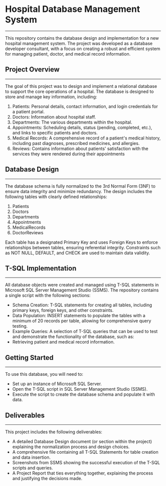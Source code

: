 # Hospital Database Management System
-------
This repository contains the database design and implementation for a new hospital management system. The project was developed as a database developer consultant, with a focus on creating a robust and efficient system for managing patient, doctor, and medical record information.

## Project Overview
------
The goal of this project was to design and implement a relational database to support the core operations of a hospital. The database is designed to store and manage key information, including:

1. Patients: Personal details, contact information, and login credentials for a patient portal.
2. Doctors: Information about hospital staff.
3. Departments: The various departments within the hospital.
4. Appointments: Scheduling details, status (pending, completed, etc.), and links to specific patients and doctors.
5. Medical Records: A comprehensive record of a patient's medical history, including past diagnoses, prescribed medicines, and allergies.
6. Reviews: Contains information about patients' satisfaction with the services they were rendered during their appointments

## Database Design
------
The database schema is fully normalized to the 3rd Normal Form (3NF) to ensure data integrity and minimize redundancy. The design includes the following tables with clearly defined relationships:

1. Patients
2. Doctors
3. Departments
4. Appointments
5. MedicalRecords
6. DoctorReviews

Each table has a designated Primary Key and uses Foreign Keys to enforce relationships between tables, ensuring referential integrity. Constraints such as NOT NULL, DEFAULT, and CHECK are used to maintain data validity.

## T-SQL Implementation
------
All database objects were created and managed using T-SQL statements in Microsoft SQL Server Management Studio (SSMS). The repository contains a single script with the following sections:

- Schema Creation: T-SQL statements for creating all tables, including primary keys, foreign keys, and other constraints.
- Data Population: INSERT statements to populate the tables with a minimum of 20 records per table, allowing for comprehensive query testing.
- Example Queries: A selection of T-SQL queries that can be used to test and demonstrate the functionality of the database, such as:
- Retrieving patient and medical record information.

## Getting Started
------
To use this database, you will need to:
- Set up an instance of Microsoft SQL Server.
- Open the T-SQL script in SQL Server Management Studio (SSMS).
- Execute the script to create the database schema and populate it with data.

## Deliverables
------
This project includes the following deliverables:

- A detailed Database Design document (or section within the project) explaining the normalization process and design choices.
- A comprehensive file containing all T-SQL Statements for table creation and data insertion.
- Screenshots from SSMS showing the successful execution of the T-SQL scripts and queries.
- A Project Report that ties everything together, explaining the process and justifying the decisions made.

